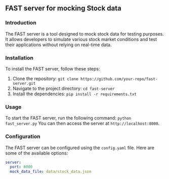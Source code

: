 ## FAST server for mocking Stock data

### Introduction
The FAST server is a tool designed to mock stock data for testing purposes. It allows developers to simulate various stock market conditions and test their applications without relying on real-time data.

### Installation
To install the FAST server, follow these steps:

1. Clone the repository:
   `git clone https://github.com/your-repo/fast-server.git`
2. Navigate to the project directory:
   `cd fast-server`
3. Install the dependencies:
   `pip install -r requirements.txt`

### Usage
To start the FAST server, run the following command:
`python fast_server.py`
You can then access the server at `http://localhost:8000`.

### Configuration
The FAST server can be configured using the `config.yaml` file. Here are some of the available options:

```yaml
server:
  port: 8000
  mock_data_file: data/stock_data.json
```
